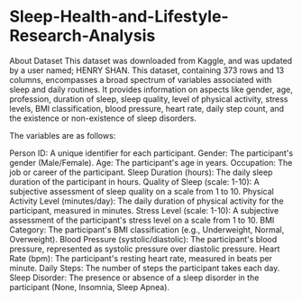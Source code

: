 # Sleep-Health-and-Lifestyle-Research-Analysis

About Dataset
This dataset was downloaded from Kaggle, and was updated by a user named; HENRY SHAN. This dataset, containing 373 rows and 13 columns, encompasses a broad spectrum of variables associated with sleep and daily routines. It provides information on aspects like gender, age, profession, duration of sleep, sleep quality, level of physical activity, stress levels, BMI classification, blood pressure, heart rate, daily step count, and the existence or non-existence of sleep disorders.

The variables are as follows:

Person ID: A unique identifier for each participant.
Gender: The participant's gender (Male/Female).
Age: The participant's age in years.
Occupation: The job or career of the participant.
Sleep Duration (hours): The daily sleep duration of the participant in hours.
Quality of Sleep (scale: 1-10): A subjective assessment of sleep quality on a scale from 1 to 10.
Physical Activity Level (minutes/day): The daily duration of physical activity for the participant, measured in minutes.
Stress Level (scale: 1-10): A subjective assessment of the participant's stress level on a scale from 1 to 10.
BMI Category: The participant's BMI classification (e.g., Underweight, Normal, Overweight).
Blood Pressure (systolic/diastolic): The participant's blood pressure, represented as systolic pressure over diastolic pressure.
Heart Rate (bpm): The participant's resting heart rate, measured in beats per minute.
Daily Steps: The number of steps the participant takes each day.
Sleep Disorder: The presence or absence of a sleep disorder in the participant (None, Insomnia, Sleep Apnea).
